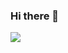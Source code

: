 ### Hi there 👋

<img src="https://github-readme-stats.vercel.app/api?username=ezgihareket&&show_icons=true&title_color=2d77dc&icon_color=2c72d1&text_color=2c72d1&bg_color=22272e">

<!--
**ezgihareket/ezgihareket** is a ✨ _special_ ✨ repository because its `README.md` (this file) appears on your GitHub profile.

Here are some ideas to get you started:

- 🔭 I’m currently working on ...
- 🌱 I’m currently learning ...
- 👯 I’m looking to collaborate on ...
- 🤔 I’m looking for help with ...
- 💬 Ask me about ...
- 📫 How to reach me: ...
- 😄 Pronouns: ...
- ⚡ Fun fact: ...
-->
